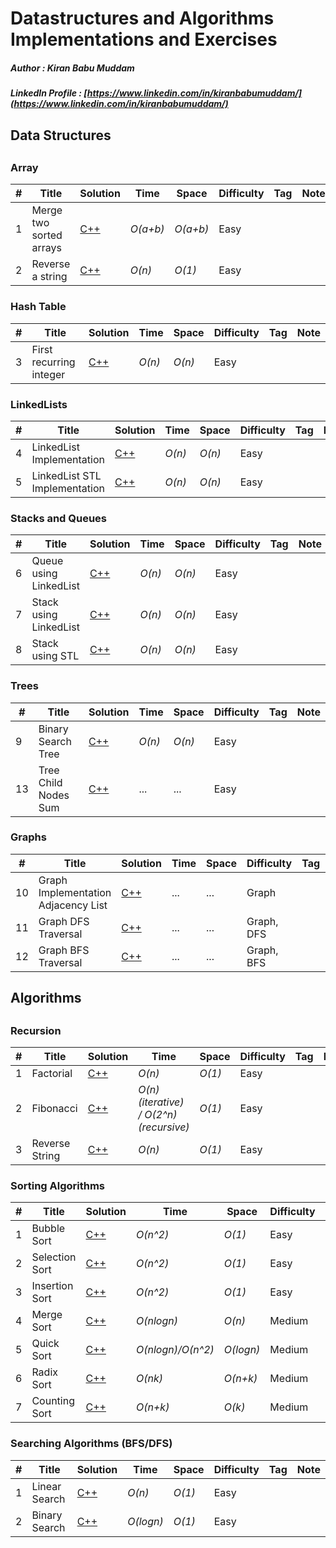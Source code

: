 # Datastructures and Algorithms Implementations and Exercises

##### Author : Kiran Babu Muddam 

##### LinkedIn Profile : [https://www.linkedin.com/in/kiranbabumuddam/](https://www.linkedin.com/in/kiranbabumuddam/)

## Data Structures
## 

### Array

|  #  | Title           |  Solution       |  Time           | Space           | Difficulty    | Tag          | Note| 
|-----|---------------- | --------------- | --------------- | --------------- | ------------- |--------------|-----|
1 | Merge two sorted arrays | [C++](./Arrays/MergeTwoSortedArrays.cpp)  | _O(a+b)_       | _O(a+b)_          | Easy         |||
2 | Reverse a string | [C++](./Arrays/ReverseAString.cpp)  | _O(n)_       | _O(1)_          | Easy         |||

### Hash Table

|  #  | Title           |  Solution       |  Time           | Space           | Difficulty    | Tag          | Note| 
|-----|---------------- | --------------- | --------------- | --------------- | ------------- |--------------|-----|
3 | First recurring integer | [C++](./Hash-Tables/FirstRecurringIntegerInArray.cpp)  | _O(n)_       | _O(n)_          | Easy         |||

### LinkedLists

|  #  | Title           |  Solution       |  Time           | Space           | Difficulty    | Tag          | Note| 
|-----|---------------- | --------------- | --------------- | --------------- | ------------- |--------------|-----|
4 | LinkedList Implementation | [C++](./LinkedList/MySingleLinkedListImplementation.cpp)  | _O(n)_       | _O(n)_          | Easy         |||
5 | LinkedList STL Implementation | [C++](./LinkedList/MySingleLinkedListSTLImplementation.cpp)  | _O(n)_       | _O(n)_          | Easy         |||

### Stacks and Queues

|  #  | Title           |  Solution       |  Time           | Space           | Difficulty    | Tag          | Note| 
|-----|---------------- | --------------- | --------------- | --------------- | ------------- |--------------|-----|
6 | Queue using LinkedList | [C++](./Stacks-and-Queues/queueUsingLinkedlist.cpp)  | _O(n)_       | _O(n)_          | Easy         |||
7 | Stack using LinkedList | [C++](./Stacks-and-Queues/stackImplementation.cpp)  | _O(n)_       | _O(n)_          | Easy         |||
8 | Stack using STL | [C++](./Stacks-and-Queues/stackUsingSTL.cpp)  | _O(n)_       | _O(n)_          | Easy         |||

### Trees

|  #  | Title           |  Solution       |  Time           | Space           | Difficulty    | Tag          | Note| 
|-----|---------------- | --------------- | --------------- | --------------- | ------------- |--------------|-----|
9 | Binary Search Tree | [C++](./Trees/BinarySearchTree.cpp)  | _O(n)_       | _O(n)_          | Easy         |||
13 | Tree Child Nodes Sum | [C++](./Trees/childSum.cpp) | ... | ... | Easy |||

### Graphs

|  #  | Title           |  Solution       |  Time           | Space           | Difficulty    | Tag          | Note| 
|-----|---------------- | --------------- | --------------- | --------------- | ------------- |--------------|-----|
10 | Graph Implementation Adjacency List | [C++](./Graphs/implementation.cpp) | ... | ... | Graph |||
11 | Graph DFS Traversal | [C++](./Graphs/implementation.cpp) | ... | ... | Graph, DFS |||
12 | Graph BFS Traversal | [C++](./Graphs/implementation.cpp) | ... | ... | Graph, BFS |||

## Algorithms
## 

### Recursion

|  #  | Title           |  Solution       |  Time           | Space           | Difficulty    | Tag          | Note| 
|-----|---------------- | --------------- | --------------- | --------------- | ------------- |--------------|-----|
1 | Factorial | [C++](./Recursion/Factorial.cpp)  | _O(n)_       | _O(1)_          | Easy         |||
2 | Fibonacci | [C++](./Recursion/Fibonacci.cpp)  | _O(n) (iterative) / O(2^n)(recursive)_       | _O(1)_          | Easy         |||
3 | Reverse String | [C++](./Recursion/reverseString.cpp)  | _O(n)_       | _O(1)_          | Easy         |||


### Sorting Algorithms

|  #  | Title           |  Solution       |  Time           | Space           | Difficulty    | Tag          | Note| 
|-----|---------------- | --------------- | --------------- | --------------- | ------------- |--------------|-----|
1 | Bubble Sort | [C++](./sorting/bubbleSort.cpp)  | _O(n^2)_       | _O(1)_          | Easy         |||
2 | Selection Sort | [C++](./sorting/selectionSort.cpp)  | _O(n^2)_       | _O(1)_          | Easy         |||
3 | Insertion Sort | [C++](./sorting/insertionSort.cpp)  | _O(n^2)_       | _O(1)_          | Easy         |||
4 | Merge Sort | [C++](./sorting/mergeSort.cpp)  | _O(nlogn)_       | _O(n)_          | Medium         |||
5 | Quick Sort | [C++](./sorting/quickSort.cpp)  | _O(nlogn)/O(n^2)_       | _O(logn)_          | Medium         |||
6 | Radix Sort | [C++](./sorting/radixSort.cpp)  | _O(nk)_       | _O(n+k)_          | Medium         |||
7 | Counting Sort | [C++](./sorting/countingSort.cpp)  | _O(n+k)_       | _O(k)_          | Medium         |||

### Searching Algorithms (BFS/DFS)

|  #  | Title           |  Solution       |  Time           | Space           | Difficulty    | Tag          | Note| 
|-----|---------------- | --------------- | --------------- | --------------- | ------------- |--------------|-----|
1 | Linear Search | [C++](./searching/linearSearch.cpp)  | _O(n)_       | _O(1)_          | Easy         |||
2 | Binary Search | [C++](./searching/binarySearch.cpp) | _O(logn)_    | _O(1)_          | Easy         |||
